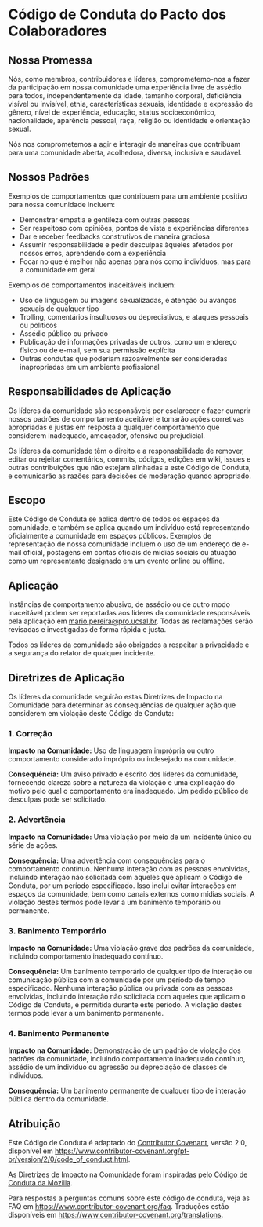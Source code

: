 # Código de Conduta do Pacto dos Colaboradores

## Nossa Promessa

Nós, como membros, contribuidores e líderes, comprometemo-nos a fazer da participação em nossa
comunidade uma experiência livre de assédio para todos, independentemente da idade, tamanho corporal,
deficiência visível ou invisível, etnia, características sexuais, identidade e expressão de gênero,
nível de experiência, educação, status socioeconômico, nacionalidade, aparência pessoal, raça,
religião ou identidade e orientação sexual.

Nós nos comprometemos a agir e interagir de maneiras que contribuam para uma comunidade aberta, acolhedora,
diversa, inclusiva e saudável.

## Nossos Padrões

Exemplos de comportamentos que contribuem para um ambiente positivo para nossa
comunidade incluem:

- Demonstrar empatia e gentileza com outras pessoas
- Ser respeitoso com opiniões, pontos de vista e experiências diferentes
- Dar e receber feedbacks construtivos de maneira graciosa
- Assumir responsabilidade e pedir desculpas àqueles afetados por nossos erros,
  aprendendo com a experiência
- Focar no que é melhor não apenas para nós como indivíduos, mas para a
  comunidade em geral

Exemplos de comportamentos inaceitáveis incluem:

- Uso de linguagem ou imagens sexualizadas, e atenção ou avanços sexuais de qualquer tipo
- Trolling, comentários insultuosos ou depreciativos, e ataques pessoais ou políticos
- Assédio público ou privado
- Publicação de informações privadas de outros, como um endereço físico ou de e-mail,
  sem sua permissão explícita
- Outras condutas que poderiam razoavelmente ser consideradas inapropriadas em um
  ambiente profissional

## Responsabilidades de Aplicação

Os líderes da comunidade são responsáveis por esclarecer e fazer cumprir nossos padrões de
comportamento aceitável e tomarão ações corretivas apropriadas e justas em
resposta a qualquer comportamento que considerem inadequado, ameaçador, ofensivo
ou prejudicial.

Os líderes da comunidade têm o direito e a responsabilidade de remover, editar ou rejeitar
comentários, commits, códigos, edições em wiki, issues e outras contribuições que não estejam
alinhadas a este Código de Conduta, e comunicarão as razões para decisões de moderação
quando apropriado.

## Escopo

Este Código de Conduta se aplica dentro de todos os espaços da comunidade, e também se aplica quando
um indivíduo está representando oficialmente a comunidade em espaços públicos.
Exemplos de representação de nossa comunidade incluem o uso de um endereço de e-mail oficial,
postagens em contas oficiais de mídias sociais ou atuação como um representante
designado em um evento online ou offline.

## Aplicação

Instâncias de comportamento abusivo, de assédio ou de outro modo inaceitável podem ser
reportadas aos líderes da comunidade responsáveis pela aplicação em
[mario.pereira@pro.ucsal.br](mailto:mario.pereira@pro.ucsal.br).
Todas as reclamações serão revisadas e investigadas de forma rápida e justa.

Todos os líderes da comunidade são obrigados a respeitar a privacidade e a segurança do
relator de qualquer incidente.

## Diretrizes de Aplicação

Os líderes da comunidade seguirão estas Diretrizes de Impacto na Comunidade para determinar
as consequências de qualquer ação que considerem em violação deste Código de Conduta:

### 1. Correção

**Impacto na Comunidade:** Uso de linguagem imprópria ou outro comportamento considerado
impróprio ou indesejado na comunidade.

**Consequência:** Um aviso privado e escrito dos líderes da comunidade, fornecendo
clareza sobre a natureza da violação e uma explicação do motivo pelo qual o
comportamento era inadequado. Um pedido público de desculpas pode ser solicitado.

### 2. Advertência

**Impacto na Comunidade:** Uma violação por meio de um incidente único ou série
de ações.

**Consequência:** Uma advertência com consequências para o comportamento contínuo. Nenhuma
interação com as pessoas envolvidas, incluindo interação não solicitada com
aqueles que aplicam o Código de Conduta, por um período especificado. Isso
inclui evitar interações em espaços da comunidade, bem como canais externos
como mídias sociais. A violação destes termos pode levar a um banimento temporário ou
permanente.

### 3. Banimento Temporário

**Impacto na Comunidade:** Uma violação grave dos padrões da comunidade, incluindo
comportamento inadequado contínuo.

**Consequência:** Um banimento temporário de qualquer tipo de interação ou comunicação
pública com a comunidade por um período de tempo especificado. Nenhuma interação pública ou
privada com as pessoas envolvidas, incluindo interação não solicitada com aqueles que aplicam o
Código de Conduta, é permitida durante este período. A violação destes termos pode levar a um
banimento permanente.

### 4. Banimento Permanente

**Impacto na Comunidade:** Demonstração de um padrão de violação dos padrões da comunidade,
incluindo comportamento inadequado contínuo, assédio de um indivíduo ou agressão
ou depreciação de classes de indivíduos.

**Consequência:** Um banimento permanente de qualquer tipo de interação pública dentro
da comunidade.

## Atribuição

Este Código de Conduta é adaptado do [Contributor Covenant][homepage], versão 2.0, disponível em
https://www.contributor-covenant.org/pt-br/version/2/0/code_of_conduct.html.

As Diretrizes de Impacto na Comunidade foram inspiradas pelo [Código de Conduta da Mozilla](https://github.com/mozilla/diversity).

[homepage]: https://www.contributor-covenant.org

Para respostas a perguntas comuns sobre este código de conduta, veja as FAQ em
https://www.contributor-covenant.org/faq. Traduções estão disponíveis em
https://www.contributor-covenant.org/translations.
